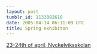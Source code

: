 ```yaml
---
layout: post
tumblr_id: 1133082610
date: 2005-04-14 06:11:09 UTC
title: Spring exhibiton
---
```


<a href="http://www.nyckelviksskolan.se/aktuellt/utstallningar.htm" target="_blank">23-24th of april, Nyckelviksskolan</a>
